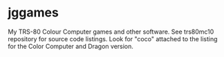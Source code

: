 jggames
=======

My TRS-80 Colour Computer games and other software. 
See trs80mc10 repository for source code listings. 
Look for "coco" attached to the listing for the
Color Computer and Dragon version.
